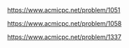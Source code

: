 https://www.acmicpc.net/problem/1051

https://www.acmicpc.net/problem/1058

https://www.acmicpc.net/problem/1337

